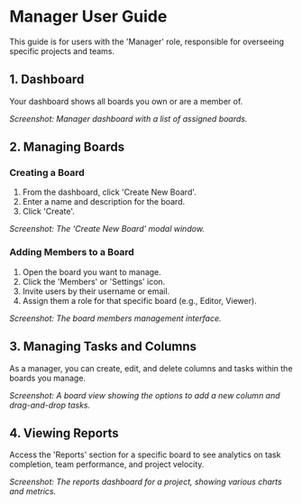 # Manager User Guide

This guide is for users with the 'Manager' role, responsible for overseeing specific projects and teams.

## 1. Dashboard

Your dashboard shows all boards you own or are a member of.

*Screenshot: Manager dashboard with a list of assigned boards.*

## 2. Managing Boards

### Creating a Board

1. From the dashboard, click 'Create New Board'.
2. Enter a name and description for the board.
3. Click 'Create'.

*Screenshot: The 'Create New Board' modal window.*

### Adding Members to a Board

1. Open the board you want to manage.
2. Click the 'Members' or 'Settings' icon.
3. Invite users by their username or email.
4. Assign them a role for that specific board (e.g., Editor, Viewer).

*Screenshot: The board members management interface.*

## 3. Managing Tasks and Columns

As a manager, you can create, edit, and delete columns and tasks within the boards you manage.

*Screenshot: A board view showing the options to add a new column and drag-and-drop tasks.*

## 4. Viewing Reports

Access the 'Reports' section for a specific board to see analytics on task completion, team performance, and project velocity.

*Screenshot: The reports dashboard for a project, showing various charts and metrics.*
